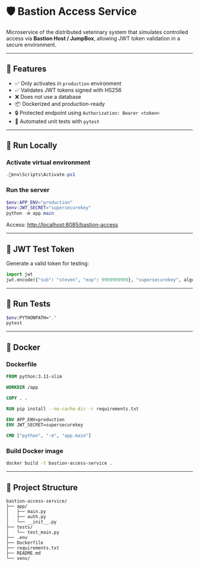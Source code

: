 # 🛡️ Bastion Access Service

Microservice of the distributed veterinary system that simulates controlled access via **Bastion Host / JumpBox**, allowing JWT token validation in a secure environment.

---

## 📌 Features

- ✅ Only activates in `production` environment
- ✅ Validates JWT tokens signed with HS256
- ❌ Does not use a database
- 📦 Dockerized and production-ready
- 🔒 Protected endpoint using `Authorization: Bearer <token>`
- 🧪 Automated unit tests with `pytest`

---

## 🚀 Run Locally

### Activate virtual environment

```powershell
.env\Scripts\Activate.ps1
```

### Run the server

```powershell
$env:APP_ENV="production"
$env:JWT_SECRET="supersecurekey"
python -m app.main
```

Access: [http://localhost:8085/bastion-access](http://localhost:8085/bastion-access)

---

## 🧪 JWT Test Token

Generate a valid token for testing:

```python
import jwt
jwt.encode({"sub": "steven", "exp": 9999999999}, "supersecurekey", algorithm="HS256")
```

---

## 🧪 Run Tests

```bash
$env:PYTHONPATH="."
pytest
```

---

## 🐳 Docker

### Dockerfile

```dockerfile
FROM python:3.11-slim

WORKDIR /app

COPY . .

RUN pip install --no-cache-dir -r requirements.txt

ENV APP_ENV=production
ENV JWT_SECRET=supersecurekey

CMD ["python", "-m", "app.main"]
```

### Build Docker image

```bash
docker build -t bastion-access-service .
```

---

## 📁 Project Structure

```
bastion-access-service/
├── app/
│   ├── main.py
│   ├── auth.py
│   └── __init__.py
├── tests/
│   └── test_main.py
├── .env
├── Dockerfile
├── requirements.txt
├── README.md
└── venv/
```
